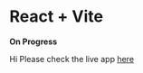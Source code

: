 # React + Vite

**On Progress**

Hi Please check the live app [here](https://genuine-florentine-334913.netlify.app/)